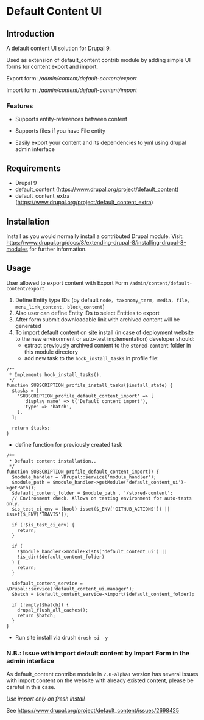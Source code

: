 # Default Content UI

## Introduction
A default content UI solution for Drupal 9.

Used as extension of default_content contrib module by adding simple UI forms for content export and import.

Export form: _/admin/content/default-content/export_

Import form: _/admin/content/default-content/import_

###  Features

* Supports entity-references between content

* Supports files if you have File entity

* Easily export your content and its dependencies to yml using drupal admin interface

## Requirements
* Drupal 9
* default_content (https://www.drupal.org/project/default_content)
* default_content_extra (https://www.drupal.org/project/default_content_extra)

## Installation
Install as you would normally install a contributed Drupal module. Visit:
https://www.drupal.org/docs/8/extending-drupal-8/installing-drupal-8-modules
for further information.

## Usage
User allowed to export content with Export Form `/admin/content/default-content/export`
1. Define Entity type IDs (by default `node, taxonomy_term, media, file, menu_link_content, block_content`)
2. Also user can define Entity IDs to select Entities to export
3. After form submit downloadable link with archived content will be generated
4. To import default content on site install (in case of deployment website to the new environment or auto-test implementation) developer should:
   * extract previously archived content to the `stored-content` folder in this module directory
   * add new task to the `hook_install_tasks` in profile file:
```
/**
 * Implements hook_install_tasks().
 */
function SUBSCRIPTION_profile_install_tasks($install_state) {
  $tasks = [
    'SUBSCRIPTION_profile_default_content_import' => [
      'display_name' => t('Default content import'),
      'type' => 'batch',
    ],
  ];

  return $tasks;
}
```
   * define function for previously created task
```
/**
 * Default content installation..
 */
function SUBSCRIPTION_profile_default_content_import() {
  $module_handler = \Drupal::service('module_handler');
  $module_path = $module_handler->getModule('default_content_ui')->getPath();
  $default_content_folder = $module_path . '/stored-content';
  // Environment check. Allows on testing environment for auto-tests only.
  $is_test_ci_env = (bool) isset($_ENV['GITHUB_ACTIONS']) || isset($_ENV['TRAVIS']);
  
  if (!$is_test_ci_env) {
    return;
  }

  if (
    !$module_handler->moduleExists('default_content_ui') ||
    !is_dir($default_content_folder)
  ) {
    return;
  }

  $default_content_service = \Drupal::service('default_content_ui.manager');
  $batch = $default_content_service->import($default_content_folder);

  if (!empty($batch)) {
    drupal_flush_all_caches();
    return $batch;
  }
}
```
  * Run site install via drush `drush si -y`

### N.B.: Issue with import default content by Import Form in the admin interface
As default_content contribe module in `2.0-alpha1` version has several issues with import content on the website with already existed content, please be careful in this case.

*Use import only on fresh install*

See https://www.drupal.org/project/default_content/issues/2698425
